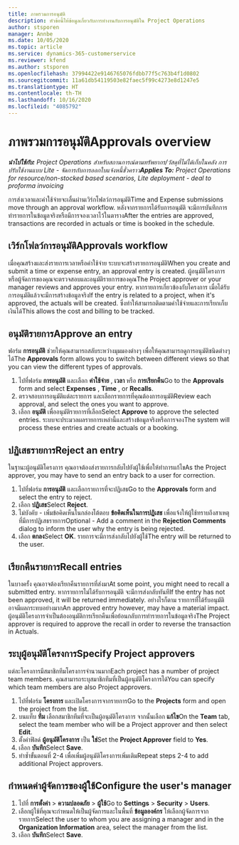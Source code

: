 ```yaml
---
title: ภาพรวมการอนุมัติ
description: หัวข้อนี้ให้ข้อมูลเกี่ยวกับการทำงานกับการอนุมัติใน Project Operations
author: stsporen
manager: Annbe
ms.date: 10/05/2020
ms.topic: article
ms.service: dynamics-365-customerservice
ms.reviewer: kfend
ms.author: stsporen
ms.openlocfilehash: 37994422e9146765076fdbb77f5c763b4f1d0802
ms.sourcegitcommit: 11a61db54119503e82faec5f99c4273e8d1247e5
ms.translationtype: HT
ms.contentlocale: th-TH
ms.lasthandoff: 10/16/2020
ms.locfileid: "4085792"
---
```

# <a name="approvals-overview"></a><span data-ttu-id="a93ce-103">ภาพรวมการอนุมัติ</span><span class="sxs-lookup"><span data-stu-id="a93ce-103">Approvals overview</span></span>

<span data-ttu-id="a93ce-104">_**นำไปใช้กับ:** Project Operations สำหรับสถานการณ์ตามทรัพยากร/วัสดุที่ไม่ได้เก็บในคลัง การปรับใช้งานแบบ Lite - จัดการกับการออกใบแจ้งหนี้ชั่วคราว_</span><span class="sxs-lookup"><span data-stu-id="a93ce-104">_**Applies To:** Project Operations for resource/non-stocked based scenarios, Lite deployment - deal to proforma invoicing_</span></span>

<span data-ttu-id="a93ce-105">การส่งเวลาและค่าใช้จ่ายจะเลื่นผ่านเวิร์กโฟลว์การอนุมัติ</span><span class="sxs-lookup"><span data-stu-id="a93ce-105">Time and Expense submissions move through an approval workflow.</span></span> <span data-ttu-id="a93ce-106">หลังจากรายการได้รับการอนุมัติ จะมีการบันทึกการทำรายการในข้อมูลจริงหรือมีการจองเวลาไว้ในตาราง</span><span class="sxs-lookup"><span data-stu-id="a93ce-106">After the entries are approved, transactions are recorded in actuals or time is booked in the schedule.</span></span>

## <a name="approvals-workflow"></a><span data-ttu-id="a93ce-107">เวิร์กโฟลว์การอนุมัติ</span><span class="sxs-lookup"><span data-stu-id="a93ce-107">Approvals workflow</span></span>
<span data-ttu-id="a93ce-108">เมื่อคุณสร้างและส่งรายการเวลาหรือค่าใช้จ่าย ระบบจะสร้างรายการอนุมัติ</span><span class="sxs-lookup"><span data-stu-id="a93ce-108">When you create and submit a time or expense entry, an approval entry is created.</span></span> <span data-ttu-id="a93ce-109">ผู้อนุมัติโครงการหรือผู้จัดการของคุณจะตรวจสอบและอนุมัติรายการของคุณ</span><span class="sxs-lookup"><span data-stu-id="a93ce-109">The Project approver or your manager reviews and approves your entry.</span></span> <span data-ttu-id="a93ce-110">หากรายการเกี่ยวข้องกับโครงการ เมื่อได้รับการอนุมัติแล้วจะมีการสร้างข้อมูลจริง</span><span class="sxs-lookup"><span data-stu-id="a93ce-110">If the entry is related to a project, when it's approved, the actuals will be created.</span></span> <span data-ttu-id="a93ce-111">ซึ่งทำให้สามารถติดตามค่าใช้จ่ายและการเรียกเก็บเงินได้</span><span class="sxs-lookup"><span data-stu-id="a93ce-111">This allows the cost and billing to be tracked.</span></span> 

## <a name="approve-an-entry"></a><span data-ttu-id="a93ce-112">อนุมัติรายการ</span><span class="sxs-lookup"><span data-stu-id="a93ce-112">Approve an entry</span></span>
<span data-ttu-id="a93ce-113">ฟอร์ม **การอนุมัติ** ช่วยให้คุณสามารถสลับระหว่างมุมมองต่างๆ เพื่อให้คุณสามารถดูการอนุมัติชนิดต่างๆ ได้</span><span class="sxs-lookup"><span data-stu-id="a93ce-113">The **Approvals** form allows you to switch between different views so that you can view the different types of approvals.</span></span>
  
1. <span data-ttu-id="a93ce-114">ไปที่ฟอร์ม **การอนุมัติ** และเลือก **ค่าใช้จ่าย** , **เวลา** หรือ **การเรียกคืน**</span><span class="sxs-lookup"><span data-stu-id="a93ce-114">Go to the **Approvals** form and select **Expenses** , **Time** , or **Recalls**.</span></span>
2. <span data-ttu-id="a93ce-115">ตรวจสอบการอนุมัติแต่ละรายการ และเลือกรายการที่คุณต้องการอนุมัติ</span><span class="sxs-lookup"><span data-stu-id="a93ce-115">Review each approval, and select the ones you want to approve.</span></span>
3. <span data-ttu-id="a93ce-116">เลือก **อนุมัติ** เพื่ออนุมัติรายการที่เลือก</span><span class="sxs-lookup"><span data-stu-id="a93ce-116">Select **Approve** to approve the selected entries.</span></span>
<span data-ttu-id="a93ce-117">ระบบจะประมวลผลรายการเหล่านี้และสร้างข้อมูลจริงหรือการจอง</span><span class="sxs-lookup"><span data-stu-id="a93ce-117">The system will process these entries and create actuals or a booking.</span></span>

## <a name="reject-an-entry"></a><span data-ttu-id="a93ce-118">ปฏิเสธรายการ</span><span class="sxs-lookup"><span data-stu-id="a93ce-118">Reject an entry</span></span>
<span data-ttu-id="a93ce-119">ในฐานะผู้อนุมัติโครงการ คุณอาจต้องส่งรายการกลับไปยังผู้ใช้เพื่อให้ทำการแก้ไข</span><span class="sxs-lookup"><span data-stu-id="a93ce-119">As the Project approver, you may have to send an entry back to a user for correction.</span></span>
  
1. <span data-ttu-id="a93ce-120">ไปที่ฟอร์ม **การอนุมัติ** และเลือกรายการที่จะปฏิเสธ</span><span class="sxs-lookup"><span data-stu-id="a93ce-120">Go to the **Approvals** form and select the entry to reject.</span></span> 
2. <span data-ttu-id="a93ce-121">เลือก **ปฏิเสธ**</span><span class="sxs-lookup"><span data-stu-id="a93ce-121">Select **Reject**.</span></span>
3. <span data-ttu-id="a93ce-122">ไม่บังคับ - เพิ่มข้อคิดเห็นในกล่องโต้ตอบ **ข้อคิดเห็นในการปฏิเสธ** เพื่อแจ้งให้ผู้ใช้ทราบถึงสาเหตุที่มีการปฏิเสธรายการ</span><span class="sxs-lookup"><span data-stu-id="a93ce-122">Optional - Add a comment in the **Rejection Comments** dialog to inform the user why the entry is being rejected.</span></span>
4. <span data-ttu-id="a93ce-123">เลือก **ตกลง**</span><span class="sxs-lookup"><span data-stu-id="a93ce-123">Select **OK**.</span></span> <span data-ttu-id="a93ce-124">รายการจะมีการส่งกลับไปยังผู้ใช้</span><span class="sxs-lookup"><span data-stu-id="a93ce-124">The entry will be returned to the user.</span></span>
  
## <a name="recall-entries"></a><span data-ttu-id="a93ce-125">เรียกคืนรายการ</span><span class="sxs-lookup"><span data-stu-id="a93ce-125">Recall entries</span></span>
<span data-ttu-id="a93ce-126">ในบางครั้ง คุณอาจต้องเรียกคืนรายการที่ส่งมา</span><span class="sxs-lookup"><span data-stu-id="a93ce-126">At some point, you might need to recall a submitted entry.</span></span> <span data-ttu-id="a93ce-127">หากรายการไม่ได้รับการอนุมัติ จะมีการส่งกลับทันที</span><span class="sxs-lookup"><span data-stu-id="a93ce-127">If the entry has not been approved, it will be returned immediately.</span></span> <span data-ttu-id="a93ce-128">อย่างไรก็ตาม รายการที่ได้รับอนุมัติอาจมีผลกระทบอย่างมาก</span><span class="sxs-lookup"><span data-stu-id="a93ce-128">An approved entry however, may have a material impact.</span></span> <span data-ttu-id="a93ce-129">ผู้อนุมัติโครงการจำเป็นต้องอนุมัติการเรียกคืนเพื่อย้อนกลับการทำรายการในข้อมูลจริง</span><span class="sxs-lookup"><span data-stu-id="a93ce-129">The Project approver is required to approve the recall in order to reverse the transaction in Actuals.</span></span>

## <a name="specify-project-approvers"></a><span data-ttu-id="a93ce-130">ระบุผู้อนุมัติโครงการ</span><span class="sxs-lookup"><span data-stu-id="a93ce-130">Specify Project approvers</span></span>
<span data-ttu-id="a93ce-131">แต่ละโครงการมีสมาชิกทีมโครงการจำนวนมาก</span><span class="sxs-lookup"><span data-stu-id="a93ce-131">Each project has a number of project team members.</span></span> <span data-ttu-id="a93ce-132">คุณสามารถระบุสมาชิกทีมที่เป็นผู้อนุมัติโครงการได้</span><span class="sxs-lookup"><span data-stu-id="a93ce-132">You can specify which team members are also Project approvers.</span></span>

1. <span data-ttu-id="a93ce-133">ไปที่ฟอร์ม **โครงการ** และเปิดโครงการจากรายการ</span><span class="sxs-lookup"><span data-stu-id="a93ce-133">Go to the **Projects** form and open the project from the list.</span></span>
2. <span data-ttu-id="a93ce-134">บนแท็บ **ทีม** เลือกสมาชิกทีมที่จะเป็นผู้อนุมัติโครงการ จากนั้นเลือก **แก้ไข**</span><span class="sxs-lookup"><span data-stu-id="a93ce-134">On the **Team** tab, select the team member who will be a Project approver and then select **Edit**.</span></span>
3. <span data-ttu-id="a93ce-135">ตั้งค่าฟิลด์ **ผู้อนุมัติโครงการ** เป็น **ใช่**</span><span class="sxs-lookup"><span data-stu-id="a93ce-135">Set the **Project Approver** field to **Yes**.</span></span>
4. <span data-ttu-id="a93ce-136">เลือก **บันทึก**</span><span class="sxs-lookup"><span data-stu-id="a93ce-136">Select **Save**.</span></span>
5. <span data-ttu-id="a93ce-137">ทำซ้ำขั้นตอนที่ 2-4 เพื่อเพิ่มผู้อนุมัติโครงการเพิ่มเติม</span><span class="sxs-lookup"><span data-stu-id="a93ce-137">Repeat steps 2-4 to add additional Project approvers.</span></span>

## <a name="configure-the-users-manager"></a><span data-ttu-id="a93ce-138">กำหนดค่าผู้จัดการของผู้ใช้</span><span class="sxs-lookup"><span data-stu-id="a93ce-138">Configure the user's manager</span></span>

1. <span data-ttu-id="a93ce-139">ไปที่ **การตั้งค่า** > **ความปลอดภัย** > **ผู้ใช้**</span><span class="sxs-lookup"><span data-stu-id="a93ce-139">Go to **Settings** > **Security** > **Users**.</span></span>
2. <span data-ttu-id="a93ce-140">เลือกผู้ใช้ที่คุณจะกำหนดให้เป็นผู้จัดการและในพื้นที่ **ข้อมูลองค์กร** ให้เลือกผู้จัดการจากรายการ</span><span class="sxs-lookup"><span data-stu-id="a93ce-140">Select the user to whom you are assigning a manager and in the **Organization Information** area, select the manager from the list.</span></span> 
3. <span data-ttu-id="a93ce-141">เลือก **บันทึก**</span><span class="sxs-lookup"><span data-stu-id="a93ce-141">Select **Save**.</span></span>


